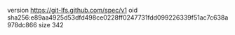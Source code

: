 version https://git-lfs.github.com/spec/v1
oid sha256:e89aa4925d53dfd498ce0228ff0247731fdd099226339f51ac7c638a978dc866
size 342
